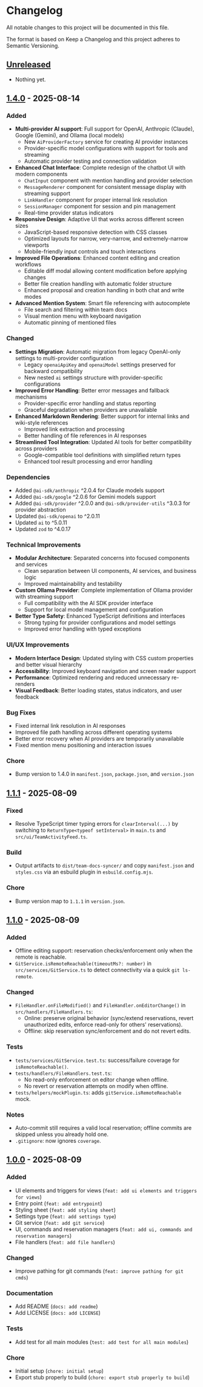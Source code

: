 # Changelog

All notable changes to this project will be documented in this file.

The format is based on Keep a Changelog and this project adheres to Semantic Versioning.

## [Unreleased]

- Nothing yet.

## [1.4.0] - 2025-08-14

### Added

- **Multi-provider AI support**: Full support for OpenAI, Anthropic (Claude), Google (Gemini), and Ollama (local models)
  - New `AiProviderFactory` service for creating AI provider instances
  - Provider-specific model configurations with support for tools and streaming
  - Automatic provider testing and connection validation
- **Enhanced Chat Interface**: Complete redesign of the chatbot UI with modern components
  - `ChatInput` component with mention handling and provider selection
  - `MessageRenderer` component for consistent message display with streaming support
  - `LinkHandler` component for proper internal link resolution
  - `SessionManager` component for session and pin management
  - Real-time provider status indicators
- **Responsive Design**: Adaptive UI that works across different screen sizes
  - JavaScript-based responsive detection with CSS classes
  - Optimized layouts for narrow, very-narrow, and extremely-narrow viewports
  - Mobile-friendly input controls and touch interactions
- **Improved File Operations**: Enhanced content editing and creation workflows
  - Editable diff modal allowing content modification before applying changes
  - Better file creation handling with automatic folder structure
  - Enhanced proposal and creation handling in both chat and write modes
- **Advanced Mention System**: Smart file referencing with autocomplete
  - File search and filtering within team docs
  - Visual mention menu with keyboard navigation
  - Automatic pinning of mentioned files

### Changed

- **Settings Migration**: Automatic migration from legacy OpenAI-only settings to multi-provider configuration
  - Legacy `openaiApiKey` and `openaiModel` settings preserved for backward compatibility
  - New nested `ai` settings structure with provider-specific configurations
- **Improved Error Handling**: Better error messages and fallback mechanisms
  - Provider-specific error handling and status reporting
  - Graceful degradation when providers are unavailable
- **Enhanced Markdown Rendering**: Better support for internal links and wiki-style references
  - Improved link extraction and processing
  - Better handling of file references in AI responses
- **Streamlined Tool Integration**: Updated AI tools for better compatibility across providers
  - Google-compatible tool definitions with simplified return types
  - Enhanced tool result processing and error handling

### Dependencies

- Added `@ai-sdk/anthropic` ^2.0.4 for Claude models support
- Added `@ai-sdk/google` ^2.0.6 for Gemini models support
- Added `@ai-sdk/provider` ^2.0.0 and `@ai-sdk/provider-utils` ^3.0.3 for provider abstraction
- Updated `@ai-sdk/openai` to ^2.0.11
- Updated `ai` to ^5.0.11
- Updated `zod` to ^4.0.17

### Technical Improvements

- **Modular Architecture**: Separated concerns into focused components and services
  - Clean separation between UI components, AI services, and business logic
  - Improved maintainability and testability
- **Custom Ollama Provider**: Complete implementation of Ollama provider with streaming support
  - Full compatibility with the AI SDK provider interface
  - Support for local model management and configuration
- **Better Type Safety**: Enhanced TypeScript definitions and interfaces
  - Strong typing for provider configurations and model settings
  - Improved error handling with typed exceptions

### UI/UX Improvements

- **Modern Interface Design**: Updated styling with CSS custom properties and better visual hierarchy
- **Accessibility**: Improved keyboard navigation and screen reader support
- **Performance**: Optimized rendering and reduced unnecessary re-renders
- **Visual Feedback**: Better loading states, status indicators, and user feedback

### Bug Fixes

- Fixed internal link resolution in AI responses
- Improved file path handling across different operating systems
- Better error recovery when AI providers are temporarily unavailable
- Fixed mention menu positioning and interaction issues

### Chore

- Bump version to 1.4.0 in `manifest.json`, `package.json`, and `version.json`

## [1.1.1] - 2025-08-09

### Fixed

- Resolve TypeScript timer typing errors for `clearInterval(...)` by switching to `ReturnType<typeof setInterval>` in `main.ts` and `src/ui/TeamActivityFeed.ts`.

### Build

- Output artifacts to `dist/team-docs-syncer/` and copy `manifest.json` and `styles.css` via an esbuild plugin in `esbuild.config.mjs`.

### Chore

- Bump version map to `1.1.1` in `version.json`.

## [1.1.0] - 2025-08-09

### Added

- Offline editing support: reservation checks/enforcement only when the remote is reachable.
- `GitService.isRemoteReachable(timeoutMs?: number)` in `src/services/GitService.ts` to detect connectivity via a quick `git ls-remote`.

### Changed

- `FileHandler.onFileModified()` and `FileHandler.onEditorChange()` in `src/handlers/FileHandlers.ts`:
  - Online: preserve original behavior (sync/extend reservations, revert unauthorized edits, enforce read-only for others' reservations).
  - Offline: skip reservation sync/enforcement and do not revert edits.

### Tests

- `tests/services/GitService.test.ts`: success/failure coverage for `isRemoteReachable()`.
- `tests/handlers/FileHandlers.test.ts`:
  - No read-only enforcement on editor change when offline.
  - No revert or reservation attempts on modify when offline.
- `tests/helpers/mockPlugin.ts`: adds `gitService.isRemoteReachable` mock.

### Notes

- Auto-commit still requires a valid local reservation; offline commits are skipped unless you already hold one.
- `.gitignore`: now ignores `coverage`.

## [1.0.0] - 2025-08-09

### Added

- UI elements and triggers for views (`feat: add ui elements and triggers for views`)
- Entry point (`feat: add entrypoint`)
- Styling sheet (`feat: add styling sheet`)
- Settings type (`feat: add settings type`)
- Git service (`feat: add git service`)
- UI, commands and reservation managers (`feat: add ui, commands and reservation managers`)
- File handlers (`feat: add file handlers`)

### Changed

- Improve pathing for git commands (`feat: improve pathing for git cmds`)

### Documentation

- Add README (`docs: add readme`)
- Add LICENSE (`docs: add LICENSE`)

### Tests

- Add test for all main modules (`test: add test for all main modules`)

### Chore

- Initial setup (`chore: initial setup`)
- Export stub properly to build (`chore: export stub properly to build`)

[Unreleased]: https://github.com/lutefd/team-docs-syncer/compare/v1.4.0...HEAD
[1.4.0]: https://github.com/lutefd/team-docs-syncer/releases/tag/v1.4.0
[1.1.1]: https://github.com/lutefd/team-docs-syncer/releases/tag/v1.1.1
[1.1.0]: https://github.com/lutefd/team-docs-syncer/releases/tag/v1.1.0
[1.0.0]: https://github.com/lutefd/team-docs-syncer/releases/tag/v1.0.0
